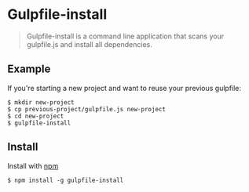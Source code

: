 # Gulpfile-install
> Gulpfile-install is a command line application that scans your gulpfile.js and install all dependencies.

## Example
If you're starting a new project and want to reuse your previous gulpfile:
```
$ mkdir new-project
$ cp previous-project/gulpfile.js new-project
$ cd new-project
$ gulpfile-install
```

## Install
Install with [npm](https://npmjs.org/package/gulpfile-install)
```
$ npm install -g gulpfile-install
```

